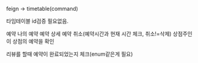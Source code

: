 feign -> timetable(command)

타임테이블 id검증 필요없음.

예약
나의 예약
예약 상세
예약 취소(예약시간과 현재 시간 체크, 취소!=삭제)
상점주인이 상점의 예약을 확인

리뷰를 할때 예약이 완료되었는지 체크(enum같은게 필요)